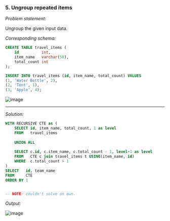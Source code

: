 ###  5. Ungroup repeated items

*Problem statement:*  

Ungroup the given input data.

*Corresponding schema:*

```sql
CREATE TABLE travel_items (
    id          int,
    item_name   varchar(50),
    total_count int
);

INSERT INTO travel_items (id, item_name, total_count) VALUES
(1, 'Water Bottle', 2),
(2, 'Tent', 1),
(3, 'Apple', 4);
```

![image](https://github.com/faizanxmulla/sql-portfolio/assets/71728480/d3ed13aa-6b11-4079-9fb8-aa0a8a6e11eb)


---

*Solution:*

```sql
WITH RECURSIVE CTE as (
	SELECT id, item_name, total_count, 1 as level
    FROM   travel_items
	
    UNION ALL
	
    SELECT c.id, c.item_name, c.total_count - 1, level+1 as level
    FROM   CTE c join travel_items t USING(item_name, id)
    WHERE  c.total_count > 1
)
SELECT   id, team_name
FROM     CTE
ORDER BY 1


-- NOTE: couldn't solve on own.
```

*Output:*

![image](https://github.com/faizanxmulla/sql-portfolio/assets/71728480/0dcec863-a8f8-485a-900a-669b31975c4c)
